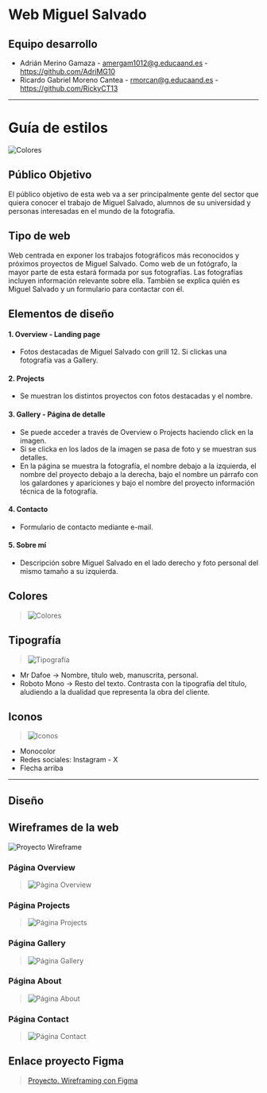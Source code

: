 # Web Miguel Salvado

## Equipo desarrollo
- Adrián Merino Gamaza - amergam1012@g.educaand.es - https://github.com/AdriMG10
- Ricardo Gabriel Moreno Cantea - rmorcan@g.educaand.es - https://github.com/RickyCT13

---

# Guía de estilos
![Colores](guiaEstilos/guiaEstilos.png)

## Público Objetivo
El público objetivo de esta web va a ser principalmente gente del sector que quiera conocer el trabajo de Miguel Salvado, alumnos de su universidad y personas interesadas en el mundo de la fotografía.

## Tipo de web
Web centrada en exponer los trabajos fotográficos más reconocidos y próximos proyectos de Miguel Salvado. Como web de un fotógrafo, la mayor parte de esta estará formada por sus fotografías. Las fotografías incluyen información relevante sobre ella. También se explica quién es Miguel Salvado y un formulario para contactar con él.

## Elementos de diseño
#### 1. Overview - Landing page
- Fotos destacadas de Miguel Salvado con grill 12. Si clickas una fotografía vas a Gallery.

#### 2. Projects
- Se muestran los distintos proyectos con fotos destacadas y el nombre.

#### 3. Gallery - Página de detalle
- Se puede acceder a través de Overview o Projects haciendo click en la imagen.
- Si se clicka en los lados de la imagen se pasa de foto y se muestran sus detalles.
- En la página se muestra la fotografía, el nombre debajo a la izquierda, el nombre del proyecto debajo a la derecha, bajo el nombre un párrafo con los galardones y apariciones y bajo el nombre del proyecto información técnica de la fotografía.

#### 4. Contacto
- Formulario de contacto mediante e-mail.

#### 5. Sobre mí
- Descripción sobre Miguel Salvado en el lado derecho y foto personal del mismo tamaño a su izquierda.

## Colores
>![Colores](guiaEstilos/colores.png)

## Tipografía
>![Tipografía](guiaEstilos/tipografia.png)
- Mr Dafoe → Nombre, título web, manuscrita, personal.
- Roboto Mono → Resto del texto. Contrasta con la tipografía del título, aludiendo a la dualidad que representa la obra del cliente.

## Iconos
>![Iconos](guiaEstilos/iconos.png)
- Monocolor
- Redes sociales: Instagram - X
- Flecha arriba

---

## Diseño

## Wireframes de la web
![Proyecto Wireframe](wireframes/proyectoWireframing.png)

### Página Overview
>![Página Overview](wireframes/overview.png)

### Página Projects
>![Página Projects](wireframes/projects.png)

### Página Gallery
>![Página Gallery](wireframes/gallery.png)

### Página About
>![Página About](wireframes/about.png)

### Página Contact
>![Página Contact](wireframes/contact.png)


## Enlace proyecto Figma 
>[Proyecto. Wireframing con Figma](https://www.figma.com/file/3VhYUD0gRrPuNtlOq9kxoa/Proyecto-UT2.-Wireframing-con-Figma?type=design&t=ptQFpWPhTgs9VpSc-6)
